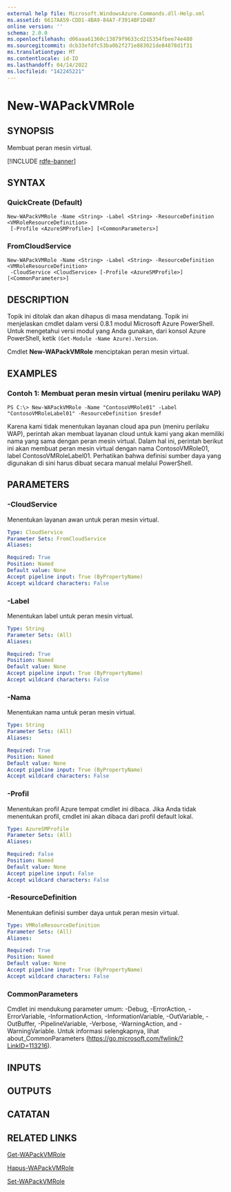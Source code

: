 ```yaml
---
external help file: Microsoft.WindowsAzure.Commands.dll-Help.xml
ms.assetid: 6617AA59-CDD1-4BA9-84A7-F3914BF1D4B7
online version: ''
schema: 2.0.0
ms.openlocfilehash: d06aaa61360c13879f9633cd215354fbee74e480
ms.sourcegitcommit: dcb33efdfc53ba0b2f271e883021de84878d1f31
ms.translationtype: MT
ms.contentlocale: id-ID
ms.lasthandoff: 04/14/2022
ms.locfileid: "142245221"
---
```

# New-WAPackVMRole

## SYNOPSIS
Membuat peran mesin virtual.

[!INCLUDE [rdfe-banner](../../includes/rdfe-banner.md)]

## SYNTAX

### QuickCreate (Default)
```
New-WAPackVMRole -Name <String> -Label <String> -ResourceDefinition <VMRoleResourceDefinition>
 [-Profile <AzureSMProfile>] [<CommonParameters>]
```

### FromCloudService
```
New-WAPackVMRole -Name <String> -Label <String> -ResourceDefinition <VMRoleResourceDefinition>
 -CloudService <CloudService> [-Profile <AzureSMProfile>] [<CommonParameters>]
```

## DESCRIPTION
Topik ini ditolak dan akan dihapus di masa mendatang.
Topik ini menjelaskan cmdlet dalam versi 0.8.1 modul Microsoft Azure PowerShell.
Untuk mengetahui versi modul yang Anda gunakan, dari konsol Azure PowerShell, ketik `(Get-Module -Name Azure).Version`.

Cmdlet **New-WAPackVMRole** menciptakan peran mesin virtual.

## EXAMPLES

### Contoh 1: Membuat peran mesin virtual (meniru perilaku WAP)
```
PS C:\> New-WAPackVMRole -Name "ContosoVMRole01" -Label "ContosoVMRoleLabel01" -ResourceDefinition $resdef
```

Karena kami tidak menentukan layanan cloud apa pun (meniru perilaku WAP), perintah akan membuat layanan cloud untuk kami yang akan memiliki nama yang sama dengan peran mesin virtual.
Dalam hal ini, perintah berikut ini akan membuat peran mesin virtual dengan nama ContosoVMRole01, label ContosoVMRoleLabel01.
Perhatikan bahwa definisi sumber daya yang digunakan di sini harus dibuat secara manual melalui PowerShell.

## PARAMETERS

### -CloudService
Menentukan layanan awan untuk peran mesin virtual.

```yaml
Type: CloudService
Parameter Sets: FromCloudService
Aliases:

Required: True
Position: Named
Default value: None
Accept pipeline input: True (ByPropertyName)
Accept wildcard characters: False
```

### -Label
Menentukan label untuk peran mesin virtual.

```yaml
Type: String
Parameter Sets: (All)
Aliases:

Required: True
Position: Named
Default value: None
Accept pipeline input: True (ByPropertyName)
Accept wildcard characters: False
```

### -Nama
Menentukan nama untuk peran mesin virtual.

```yaml
Type: String
Parameter Sets: (All)
Aliases:

Required: True
Position: Named
Default value: None
Accept pipeline input: True (ByPropertyName)
Accept wildcard characters: False
```

### -Profil
Menentukan profil Azure tempat cmdlet ini dibaca.
Jika Anda tidak menentukan profil, cmdlet ini akan dibaca dari profil default lokal.

```yaml
Type: AzureSMProfile
Parameter Sets: (All)
Aliases:

Required: False
Position: Named
Default value: None
Accept pipeline input: False
Accept wildcard characters: False
```

### -ResourceDefinition
Menentukan definisi sumber daya untuk peran mesin virtual.

```yaml
Type: VMRoleResourceDefinition
Parameter Sets: (All)
Aliases:

Required: True
Position: Named
Default value: None
Accept pipeline input: True (ByPropertyName)
Accept wildcard characters: False
```

### CommonParameters
Cmdlet ini mendukung parameter umum: -Debug, -ErrorAction, -ErrorVariable, -InformationAction, -InformationVariable, -OutVariable, -OutBuffer, -PipelineVariable, -Verbose, -WarningAction, and -WarningVariable. Untuk informasi selengkapnya, lihat about_CommonParameters (https://go.microsoft.com/fwlink/?LinkID=113216).

## INPUTS

## OUTPUTS

## CATATAN

## RELATED LINKS

[Get-WAPackVMRole](./Get-WAPackVMRole.md)

[Hapus-WAPackVMRole](./Remove-WAPackVMRole.md)

[Set-WAPackVMRole](./Set-WAPackVMRole.md)


